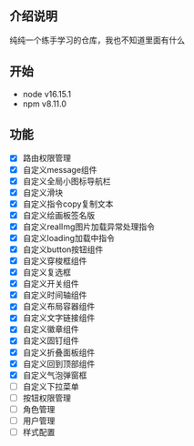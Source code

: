 ## 介绍说明
纯纯一个练手学习的仓库，我也不知道里面有什么
## 开始

- node v16.15.1
- npm v8.11.0
## 功能

- [x] 路由权限管理
- [x] 自定义message组件
- [x] 自定义全局小图标导航栏
- [x] 自定义滑块
- [x] 自定义指令copy复制文本
- [x] 自定义绘画板签名版
- [x] 自定义realImg图片加载异常处理指令
- [x] 自定义loading加载中指令
- [x] 自定义button按钮组件
- [x] 自定义穿梭框组件
- [x] 自定义复选框
- [x] 自定义开关组件
- [x] 自定义时间轴组件
- [x] 自定义布局容器组件
- [x] 自定义文字链接组件
- [x] 自定义徽章组件
- [x] 自定义固钉组件
- [x] 自定义折叠面板组件
- [x] 自定义回到顶部组件
- [x] 自定义气泡弹窗框
- [ ] 自定义下拉菜单
- [ ] 按钮权限管理
- [ ] 角色管理
- [ ] 用户管理
- [ ] 样式配置